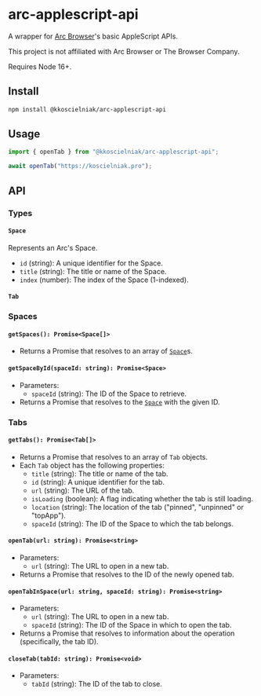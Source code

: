 # arc-applescript-api

A wrapper for [Arc Browser](https://arc.net)'s basic AppleScript APIs.

This project is not affiliated with Arc Browser or The Browser Company.

Requires Node 16+.

## Install

```sh
npm install @kkoscielniak/arc-applescript-api
```

## Usage

```ts
import { openTab } from "@kkoscielniak/arc-applescript-api";

await openTab("https://koscielniak.pro");
```

## API

### Types

#### `Space`

Represents an Arc's Space.

- `id` (string): A unique identifier for the Space.
- `title` (string): The title or name of the Space.
- `index` (number): The index of the Space (1-indexed).

#### `Tab`

### Spaces

#### `getSpaces(): Promise<Space[]>`

- Returns a Promise that resolves to an array of [`Space`](#space)s.

#### `getSpaceById(spaceId: string): Promise<Space>`

- Parameters:
  - `spaceId` (string): The ID of the Space to retrieve.
- Returns a Promise that resolves to the [`Space`](#space) with the given ID.

### Tabs

#### `getTabs(): Promise<Tab[]>`

- Returns a Promise that resolves to an array of `Tab` objects.
- Each `Tab` object has the following properties:
  - `title` (string): The title or name of the tab.
  - `id` (string): A unique identifier for the tab.
  - `url` (string): The URL of the tab.
  - `isLoading` (boolean): A flag indicating whether the tab is still loading.
  - `location` (string): The location of the tab ("pinned", "unpinned" or "topApp").
  - `spaceId` (string): The ID of the Space to which the tab belongs.

#### `openTab(url: string): Promise<string>`

- Parameters:
  - `url` (string): The URL to open in a new tab.
- Returns a Promise that resolves to the ID of the newly opened tab.

#### `openTabInSpace(url: string, spaceId: string): Promise<string>`

- Parameters:
  - `url` (string): The URL to open in a new tab.
  - `spaceId` (string): The ID of the Space in which to open the tab.
- Returns a Promise that resolves to information about the operation (specifically, the tab ID).

#### `closeTab(tabId: string): Promise<void>`

- Parameters:
  - `tabId` (string): The ID of the tab to close.
